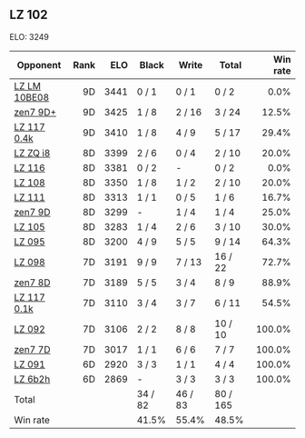 ## LZ 102 ##

ELO: 3249

Opponent | Rank | ELO | Black | Write | Total | Win rate
---------|-----:|----:|-------|-------|-------|-------:
[LZ LM 10BE08](LZ%20LM%2010BE08.md) | 9D | 3441 | 0 / 1 | 0 / 1 | 0 / 2 | 0.0%
[zen7 9D+](zen7%209D+.md) | 9D | 3425 | 1 / 8 | 2 / 16 | 3 / 24 | 12.5%
[LZ 117 0.4k](LZ%20117%200.4k.md) | 9D | 3410 | 1 / 8 | 4 / 9 | 5 / 17 | 29.4%
[LZ ZQ i8](LZ%20ZQ%20i8.md) | 8D | 3399 | 2 / 6 | 0 / 4 | 2 / 10 | 20.0%
[LZ 116](LZ%20116.md) | 8D | 3381 | 0 / 2 | - | 0 / 2 | 0.0%
[LZ 108](LZ%20108.md) | 8D | 3350 | 1 / 8 | 1 / 2 | 2 / 10 | 20.0%
[LZ 111](LZ%20111.md) | 8D | 3313 | 1 / 1 | 0 / 5 | 1 / 6 | 16.7%
[zen7 9D](zen7%209D.md) | 8D | 3299 | - | 1 / 4 | 1 / 4 | 25.0%
[LZ 105](LZ%20105.md) | 8D | 3283 | 1 / 4 | 2 / 6 | 3 / 10 | 30.0%
[LZ 095](LZ%20095.md) | 8D | 3200 | 4 / 9 | 5 / 5 | 9 / 14 | 64.3%
[LZ 098](LZ%20098.md) | 7D | 3191 | 9 / 9 | 7 / 13 | 16 / 22 | 72.7%
[zen7 8D](zen7%208D.md) | 7D | 3189 | 5 / 5 | 3 / 4 | 8 / 9 | 88.9%
[LZ 117 0.1k](LZ%20117%200.1k.md) | 7D | 3110 | 3 / 4 | 3 / 7 | 6 / 11 | 54.5%
[LZ 092](LZ%20092.md) | 7D | 3106 | 2 / 2 | 8 / 8 | 10 / 10 | 100.0%
[zen7 7D](zen7%207D.md) | 7D | 3017 | 1 / 1 | 6 / 6 | 7 / 7 | 100.0%
[LZ 091](LZ%20091.md) | 6D | 2920 | 3 / 3 | 1 / 1 | 4 / 4 | 100.0%
[LZ 6b2h](LZ%206b2h.md) | 6D | 2869 | - | 3 / 3 | 3 / 3 | 100.0%
Total | | | 34 / 82 | 46 / 83 | 80 / 165 | 
Win rate| | | 41.5% | 55.4% | 48.5% | 
